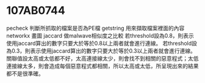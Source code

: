 # 107AB0744

pecheck 判斷所抓取的檔案是否為PE檔
getstring 用來擷取檔案裡面的內容
networkx 畫圖
jaccard 做malwave相似度之比較
若threshold設為0.8，則表示使用jaccard算出的數字只要大於等於0.8以上兩者就會進行連線。
若threshold設為0.3，則表示使用jaccard算出的數字只要大於等於0.3以上兩者就會進行連線。
關聯值設太高或太低都不好，太高連接線太少，則會找不到相關的惡意程式；太低連接線太多，則會造成每個惡意程式都相關，所以太高或太低，所呈現出來的結果都不是很準確。
